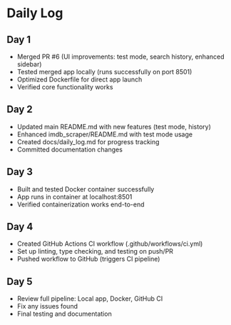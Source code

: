 # Daily Log

## Day 1
- Merged PR #6 (UI improvements: test mode, search history, enhanced sidebar)
- Tested merged app locally (runs successfully on port 8501)
- Optimized Dockerfile for direct app launch
- Verified core functionality works

## Day 2
- Updated main README.md with new features (test mode, history)
- Enhanced imdb_scraper/README.md with test mode usage
- Created docs/daily_log.md for progress tracking
- Committed documentation changes

## Day 3
- Built and tested Docker container successfully
- App runs in container at localhost:8501
- Verified containerization works end-to-end

## Day 4
- Created GitHub Actions CI workflow (.github/workflows/ci.yml)
- Set up linting, type checking, and testing on push/PR
- Pushed workflow to GitHub (triggers CI pipeline)

## Day 5
- Review full pipeline: Local app, Docker, GitHub CI
- Fix any issues found
- Final testing and documentation